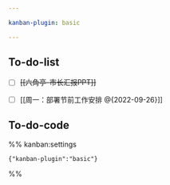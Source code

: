 ```yaml
---

kanban-plugin: basic

---
```


## To-do-list

- [ ] ~~[[六角亭-市长汇报PPT]]~~
- [ ] [[周一：部署节前工作安排 @{2022-09-26}]]


## To-do-code





%% kanban:settings
```
{"kanban-plugin":"basic"}
```
%%